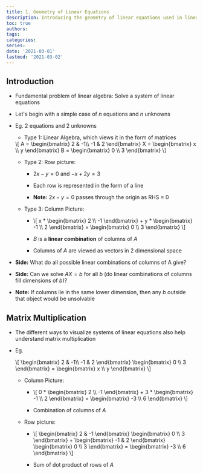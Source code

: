 ```yaml
---
title: 1. Geometry of Linear Equations
description: Introducing the geometry of linear equations used in linear algebra
toc: true
authors:
tags:
categories:
series:
date: '2021-03-01'
lastmod: '2021-03-02'
---
```


## Introduction

- Fundamental problem of linear algebra: Solve a system of linear equations

- Let's begin with a simple case of $n$ equations and $n$ unknowns

- Eg. $2$ equations and $2$ unknowns

    - Type 1: Linear Algebra, which views it in the form of matrices
    <div>\[
        A = \begin{bmatrix}
        2 & -1\\
        -1 & 2
        \end{bmatrix}
        X = \begin{bmatrix}
        x \\
        y
        \end{bmatrix}
        B = \begin{bmatrix}
        0 \\
        3
        \end{bmatrix}
        \]</div>

    
    - Type 2: Row picture:

        - $2x - y =  0$ and $-x + 2y = 3$

        - Each row is represented in the form of a line

        - **Note:** $2x - y = 0$ passes through the origin as RHS = 0

    - Type 3: Column Picture:
        - <div>\[
            x * \begin{bmatrix}
            2 \\
            -1
            \end{bmatrix} + y * \begin{bmatrix}
            -1 \\
            2
            \end{bmatrix} = \begin{bmatrix}
            0 \\
            3
            \end{bmatrix}
            \]</div>
            
        - $B$ is a **linear combination** of columns of $A$

        - Columns of $A$ are viewed as vectors in $2$ dimensional space

- **Side:** What do all possible linear combinations of columns of A give?

- **Side:** Can we solve $AX = b$ for all $b$ (do linear combinations of columns fill dimensions of $b$)?

- **Note:** If columns lie in the same lower dimension, then any $b$ outside that object would be unsolvable

## Matrix Multiplication

- The different ways to visualize systems of linear equations also help understand matrix multiplication

- Eg. 
    <div>\[
        \begin{bmatrix}
        2 & -1\\
        -1 & 2
        \end{bmatrix}
        \begin{bmatrix}
        0 \\
        3
        \end{bmatrix} = 
        \begin{bmatrix}
        x \\
        y
        \end{bmatrix}
        \]</div>

    - Column Picture:
        - <div>\[
            0 * \begin{bmatrix}
            2 \\
            -1
            \end{bmatrix} + 3 * \begin{bmatrix}
            -1 \\
            2
            \end{bmatrix} = \begin{bmatrix}
            -3 \\
            6
            \end{bmatrix}
            \]</div>

        - Combination of columns of $A$
    
    - Row picture:
        - <div>\[
            \begin{bmatrix}
            2 & -1
            \end{bmatrix}
            \begin{bmatrix}
            0 \\
            3
            \end{bmatrix} + 
            \begin{bmatrix}
            -1 & 2
            \end{bmatrix}
            \begin{bmatrix}
            0 \\
            3
            \end{bmatrix} = \begin{bmatrix}
            -3 \\
            6
            \end{bmatrix}
            \]</div>

        - Sum of dot product of rows of $A$
